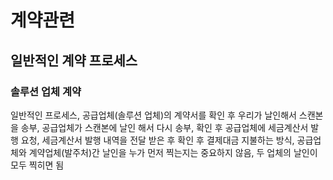 # 계약관련
## 일반적인 계약 프로세스
### 솔루션 업체 계약
일반적인 프로세스, 공급업체(솔루션 업체)의 계약서를 확인 후 우리가 날인해서 스캔본을 송부,
공급업체가 스캔본에 날인 해서 다시 송부, 확인 후 공급업체에 세금계산서 발행 요청, 세금계산서 발행 내역을 전달 받은 후 확인 후 결제대금 지불하는 방식,
공급업체와 계약업체(발주처)간 날인을 누가 먼저 찍는지는 중요하지 않음, 두 업체의 날인이 모두 찍히면 됨 <br>
